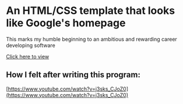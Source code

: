 # An HTML/CSS template that looks like Google's homepage

This marks my humble beginning to an ambitious and rewarding career developing software

[Click here to view](https://jloai009.github.io/)

## How I felt after writing this program:

[https://www.youtube.com/watch?v=j3sks_CJoZ0](https://www.youtube.com/watch?v=j3sks_CJoZ0)
